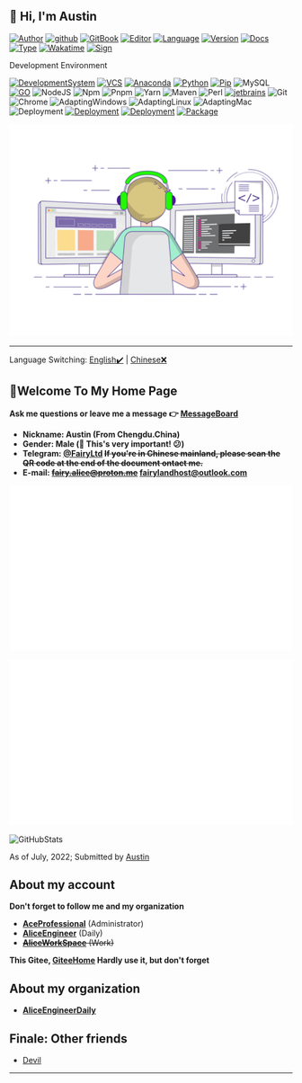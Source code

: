 ## 👋 Hi, I'm Austin

[![Author](https://img.shields.io/badge/Author-Austin-orange)](https://t.me/FairyLtd)
[![github](https://img.shields.io/badge/Github-Austin.D-green)](https://github.com/AustinFairyland)
[![GitBook](https://img.shields.io/badge/GitBook-Austin.D-green)](https://interestingbooks.gitbook.io/)
[![Editor](https://img.shields.io/badge/Editor-PyCharm-yellow)](https://github.com/AustinFairyland)
[![Language](https://img.shields.io/badge/Language-Markdown-orange)](https://github.com/AustinFairyland)
[![Version](https://img.shields.io/badge/Version-Release-blue)](https://github.com/AustinFairyland)
[![Docs](https://img.shields.io/badge/Docs-Passing-brightgreen)](https://github.com/AustinFairyland)
[![Type](https://img.shields.io/badge/Type-Documents-blue)](https://github.com/AustinFairyland)
[![Wakatime](https://wakatime.com/badge/user/fa851759-c657-4b1e-8bcb-3ec3a693a2cd.svg)](https://wakatime.com/@fa851759-c657-4b1e-8bcb-3ec3a693a2cd)
[![Sign](https://img.shields.io/badge/%E7%AD%89%E6%88%91%E4%BB%A3%E7%A0%81%E7%BC%96%E6%88%90-%E5%A8%B6%E4%BD%A0%E4%B8%BA%E5%A6%BB%E5%8F%AF%E5%A5%BD-red)](https://github.com/AustinFairyland)

Development Environment

[![DevelopmentSystem](https://img.shields.io/badge/Development%20System-Win11Pro%20Workstations%2023H2%20Canary%20Channel-%230078D4?logo=windows11&logoColor=%230078D4)](https://www.microsoft.com/software-download/windows11)
[![VCS](https://img.shields.io/badge/VCS-GitHub-%23181717?logo=github&logoColor=%23181717)](https://github.com/AustinFairyland)
[![Anaconda](https://img.shields.io/badge/Anaconda-latest-%2344A833?logo=anaconda&logoColor=%2344A833)](https://www.anaconda.com/download#downloads)
[![Python](https://img.shields.io/badge/Python-3.9.13-%233776AB?logo=python&logoColor=%233776AB)](https://www.python.org/downloads/release/python-3913/)
[![Pip](https://img.shields.io/badge/PIP-23.2.1-%233775A9?logo=pypi&logoColor=%233775A9)](https://pypi.org/)
![MySQL](https://img.shields.io/badge/MySQL-8.0.33-%234479A1?logo=mysql&logoColor=%234479A1)
[![GO](https://img.shields.io/badge/Go-1.20.6-%2300ADD8?logo=go&logoColor=%2300ADD8)](https://go.dev/dl/)
![NodeJS](https://img.shields.io/badge/Node-18.18.0-%23339933?logo=nodedotjs&logoColor=%23339933)
![Npm](https://img.shields.io/badge/Npm-10.1.0-%23CB3837?logo=npm&logoColor=%23CB3837)
![Pnpm](https://img.shields.io/badge/Pnpm-8.7.6-%23F69220?logo=pnpm&logoColor=%23F69220)
![Yarn](https://img.shields.io/badge/Yarn-1.22.19-%232C8EBB?logo=yarn&logoColor=%232C8EBB)
![Maven](https://img.shields.io/badge/Maven-3.9.1-%23C71A36?logo=apachemaven&logoColor=%23C71A36)
![Perl](https://img.shields.io/badge/Perl-8.3.0-%2339457E?logo=perl&logoColor=%2339457E)
[![jetbrains](https://img.shields.io/badge/Jetbrains-2023-%2347f38a?logo=jetbrains&logoColor=%2347f38a)](https://www.jetbrains.com/)
![Git](https://img.shields.io/badge/Git-2.42.0-%23F05032?logo=git&logoColor=%23F05032)
![Chrome](https://img.shields.io/badge/Chrome-119_dev-%234285F4?logo=googlechrome&logoColor=%234285F4)
![AdaptingWindows](https://img.shields.io/badge/Adapting%20OS-Windows-%230078D4?logo=windows&logoColor=%230078D4)
![AdaptingLinux](https://img.shields.io/badge/Adapting%20OS-Linux-%23FCC624?logo=linux&logoColor=%23FCC624)
![AdaptingMac](https://img.shields.io/badge/Adapting%20OS-Mac-%23ffffff?logo=apple&logoColor=%23ffffff)
![Deployment](https://img.shields.io/badge/Deployment-Local-%2351BB7B?logo=local&logoColor=%2351BB7B)
[![Deployment](https://img.shields.io/badge/Deployment-Docker-%232496ED?logo=docker&logoColor=%232496ED)](https://www.docker.com/)
[![Deployment](https://img.shields.io/badge/Deployment-Kubernetes-%23326CE5?logo=kubernetes&logoColor=%23326CE5)](https://kubernetes.io/)
[![Package](https://img.shields.io/badge/Package-requirements.txt-%2302A8EF?logo=packer&logoColor=%2302A8EF)](requirements.txt)

<div align="center"><img src="./static/images/title.gif" alt="title"></div>

---

Language Switching: [English✔️](README.md) | [Chinese❌](READMD-ZH_CN.md)

## 🎉Welcome To My Home Page

**Ask me questions or leave me a message 👉 [MessageBoard](https://github.com/AustinFairyland/AliceEngineerProPublic/issues/30)**

- **Nickname: Austin (From Chengdu.China)**
- **Gender: Male (👨 This's very important! 😕)**
- **Telegram: [@FairyLtd](https://t.me/FairyLtd) ~~If you're in Chinese mainland, please scan the QR code at the end of the document ontact me.~~**
- **E-mail: ~~fairy.alice@proton.me~~ fairylandhost@outlook.com**

![TopLangs](https://raw.githubusercontent.com/AustinFairyland/fork_github-stats-transparent/output/generated/languages.svg)

![GitHubRepo](https://raw.githubusercontent.com/AustinFairyland/fork_github-stats-transparent/output/generated/overview.svg)

![GitHubStats](https://github-readme-stats.vercel.app/api?username=AustinFairyland&count_private=true&show_icons=true)

As of July, 2022; Submitted by [Austin](https://github.com/AustinFairyland)

## About my account

**Don't forget to follow me and my organization**

- [**AceProfessional**](https://github.com/AustinFairyland) (Administrator)
- [**AliceEngineer**](https://github.com/AliceEngineer) (Daily)
- ~~[**AliceWorkSpace**](https://github.com/AliceWorkSpace) (Work)~~

**This Gitee, [GiteeHome](https://gitee.com/AliceEngineerPro) Hardly use it, but don't forget**

## About my organization

- [**AliceEngineerDaily**](https://github.com/AliceEngineerDaily)

## Finale: Other friends

- [Devil](https://github.com/Devil1314412)

---

[//]: # (## Scan QR Code)

[//]: # (![QRCode]&#40;./static/images/line.png&#41;)
